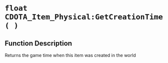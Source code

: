 # `float CDOTA_Item_Physical:GetCreationTime( )`
## Function Description
Returns the game time when this item was created in the world
